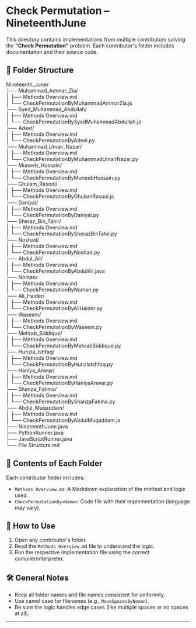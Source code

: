 # Check Permutation – NineteenthJune

This directory contains implementations from multiple contributors solving the **"Check Permutation"** problem. Each contributor's folder includes documentation and their source code.

## 📁 Folder Structure

Nineteenth_June/\
├── Muhammad_Ammar_Zia/\
│ ├── Methods Overview.md\
│ └── CheckPermutationByMuhammadAmmarZia.js\
├── Syed_Muhammad_Abdullah/\
│ ├── Methods Overview.md\
│ └── CheckPermutationBySyedMuhammadAbdullah.js\
├── Adeel/\
│ ├── Methods Overview.md\
│ └── CheckPermutationByAdeel.py\
├── Muhammad_Umair_Nazar/\
│ ├── Methods Overview.md\
│ └── CheckPermutationByMuhammadUmairNazar.py\
├── Muneeb_Hussain/\
│ ├── Methods Overview.md\
│ └── CheckPermutationByMuneebHussain.py\
├── Ghulam_Rasool/\
│ ├── Methods Overview.md\
│ └── CheckPermutationByGhulamRasool.js\
├── Daniyal/\
│ ├── Methods Overview.md\
│ └── CheckPermutationByDaniyal.py\
├── Sheraz_Bin_Tahir/\
│ ├── Methods Overview.md\
│ └── CheckPermutationBySherazBinTahir.py\
├── Noshad/\
│ ├── Methods Overview.md\
│ └── CheckPermutationByNoshad.py\
├── Abdul_Ali/\
│ ├── Methods Overview.md\
│ └── CheckPermutationByAbdulAli.java\
├── Noman/\
│ ├── Methods Overview.md\
│ └── CheckPermutationByNoman.py\
├── Ali_Haider/\
│ ├── Methods Overview.md\
│ └── CheckPermutationByAliHaider.py\
├── Waseem/\
│ ├── Methods Overview.md\
│ └── CheckPermutationByWaseem.py\
├── Mehrab_Siddique/\
│ ├── Methods Overview.md\
│ └── CheckPermutationByMehrabSiddique.py\
├── Hunzla_Ishfaq/\
│ ├── Methods Overview.md\
│ └── CheckPermutationByHunzlaIshfaq.py\
├── Haniya_Anwar/\
│ ├── Methods Overview.md\
│ └── CheckPermutationByHaniyaAnwar.py\
├── Shanza_Fatima/\
│ ├── Methods Overview.md\
│ └── CheckPermutationByShanzaFatima.py\
├── Abdul_Muqaddam/\
│ ├── Methods Overview.md\
│ └── CheckPermutationByAbdulMuqaddam.js\
├── NineteenthJune.java\
├── PythonRunner.java\
├── JavaScriptRunner.java\
└── File Structure.md


## 📘 Contents of Each Folder

Each contributor folder includes:
- `Methods Overview.md`: A Markdown explanation of the method and logic used.
- `CheckPermutationBy<Name>`: Code file with their implementation (language may vary).

## 🧪 How to Use

1. Open any contributor's folder.
2. Read the `Methods Overview.md` file to understand the logic.
3. Run the respective implementation file using the correct compiler/interpreter.

## 🛠️ General Notes

- Keep all folder names and file names consistent for uniformity.
- Use camel case for filenames (e.g., `MoveSpacesByNoman`).
- Be sure the logic handles edge cases (like multiple spaces or no spaces at all).

---
